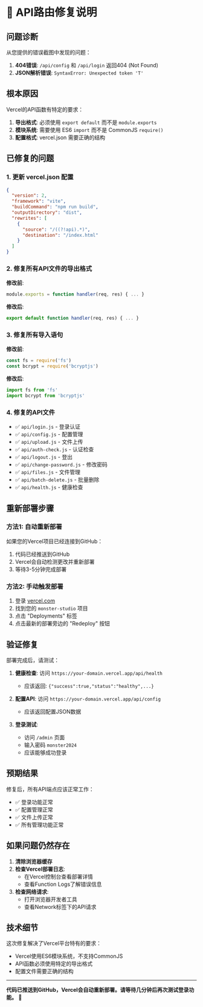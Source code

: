 # 🔧 API路由修复说明

## 问题诊断

从您提供的错误截图中发现的问题：

1. **404错误**: `/api/config` 和 `/api/login` 返回404 (Not Found)
2. **JSON解析错误**: `SyntaxError: Unexpected token 'T'`

## 根本原因

Vercel的API函数有特定的要求：

1. **导出格式**: 必须使用 `export default` 而不是 `module.exports`
2. **模块系统**: 需要使用 ES6 `import` 而不是 CommonJS `require()`
3. **配置格式**: vercel.json 需要正确的结构

## 已修复的问题

### 1. 更新 vercel.json 配置
```json
{
  "version": 2,
  "framework": "vite",
  "buildCommand": "npm run build",
  "outputDirectory": "dist",
  "rewrites": [
    {
      "source": "/((?!api).*)",
      "destination": "/index.html"
    }
  ]
}
```

### 2. 修复所有API文件的导出格式

**修改前**:
```javascript
module.exports = function handler(req, res) { ... }
```

**修改后**:
```javascript
export default function handler(req, res) { ... }
```

### 3. 修复所有导入语句

**修改前**:
```javascript
const fs = require('fs')
const bcrypt = require('bcryptjs')
```

**修改后**:
```javascript
import fs from 'fs'
import bcrypt from 'bcryptjs'
```

### 4. 修复的API文件
- ✅ `api/login.js` - 登录认证
- ✅ `api/config.js` - 配置管理
- ✅ `api/upload.js` - 文件上传
- ✅ `api/auth-check.js` - 认证检查
- ✅ `api/logout.js` - 登出
- ✅ `api/change-password.js` - 修改密码
- ✅ `api/files.js` - 文件管理
- ✅ `api/batch-delete.js` - 批量删除
- ✅ `api/health.js` - 健康检查

## 重新部署步骤

### 方法1: 自动重新部署
如果您的Vercel项目已经连接到GitHub：
1. 代码已经推送到GitHub
2. Vercel会自动检测更改并重新部署
3. 等待3-5分钟完成部署

### 方法2: 手动触发部署
1. 登录 [vercel.com](https://vercel.com)
2. 找到您的 `monster-studio` 项目
3. 点击 "Deployments" 标签
4. 点击最新的部署旁边的 "Redeploy" 按钮

## 验证修复

部署完成后，请测试：

1. **健康检查**: 访问 `https://your-domain.vercel.app/api/health`
   - 应该返回: `{"success":true,"status":"healthy",...}`

2. **配置API**: 访问 `https://your-domain.vercel.app/api/config`
   - 应该返回配置JSON数据

3. **登录测试**: 
   - 访问 `/admin` 页面
   - 输入密码 `monster2024`
   - 应该能够成功登录

## 预期结果

修复后，所有API端点应该正常工作：
- ✅ 登录功能正常
- ✅ 配置管理正常
- ✅ 文件上传正常
- ✅ 所有管理功能正常

## 如果问题仍然存在

1. **清除浏览器缓存**
2. **检查Vercel部署日志**:
   - 在Vercel控制台查看部署详情
   - 查看Function Logs了解错误信息
3. **检查网络请求**:
   - 打开浏览器开发者工具
   - 查看Network标签下的API请求

## 技术细节

这次修复解决了Vercel平台特有的要求：
- Vercel使用ES6模块系统，不支持CommonJS
- API函数必须使用特定的导出格式
- 配置文件需要正确的结构

---

**代码已推送到GitHub，Vercel会自动重新部署。请等待几分钟后再次测试登录功能。** 🚀 